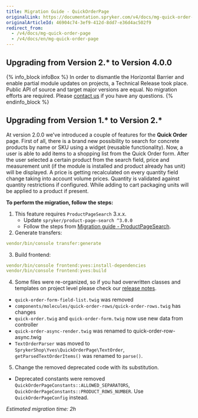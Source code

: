 ```yaml
---
title: Migration Guide - QuickOrderPage
originalLink: https://documentation.spryker.com/v4/docs/mg-quick-order-page
originalArticleId: 46904c74-3ef9-412d-8dd7-e36d4ac502f9
redirect_from:
  - /v4/docs/mg-quick-order-page
  - /v4/docs/en/mg-quick-order-page
---
```


## Upgrading from Version 2.* to Version 4.0.0

{% info_block infoBox %}
In order to dismantle the Horizontal Barrier and enable partial module updates on projects, a Technical Release took place. Public API of source and target major versions are equal. No migration efforts are required. Please [contact us](https://spryker.com/en/support/) if you have any questions.
{% endinfo_block %}

## Upgrading from Version 1.* to Version 2.*
At version 2.0.0 we've introduced a couple of features for the **Quick Order** page.
First of all, there is a brand new possibility to search for concrete products by name or SKU using a widget (reusable functionality). Now, a user is able to add items to a shopping list from the Quick Order form. After the user selected a certain product from the search field, price and measurement unit (if the module is installed and product already has unit) will be displayed. A price is getting recalculated on every quantity field change taking into account volume prices. Quantity is validated against quantity restrictions if configured. While adding to cart packaging units will be applied to a product if present.

**To perform the migration, follow the steps:**
1. This feature requires `ProductPageSearch` 3.x.x.
    * Update `spryker/product-page-search ^3.0.0`
    * Follow the steps from  [Migration guide - ProductPageSearch](/docs/scos/dev/module-migration-guides/{{page.version}}/migration-guide-productpagesearch.html).
2. Generate transfers:

```yaml
vendor/bin/console transfer:generate
```
3. Build frontend:

```yaml
vendor/bin/console frontend:yves:install-dependencies  
vendor/bin/console frontend:yves:build
```
4. Some files were re-organized, so if you had overwritten classes and templates on project level please check our [release notes](https://github.com/spryker-shop/quick-order-page/releases).
* `quick-order-form-field-list.twig` was removed
* `components/molecules/quick-order-rows/quick-order-rows.twig` has changes
* `quick-order.twig` and `quick-order-form.twig` now use new data from controller
* `quick-order-async-render.twig` was renamed to quick-order-row-async.twig
* `TextOrderParser` was moved to `SprykerShop\Yves\QuickOrderPage\TextOrder`, `getParsedTextOrderItems()` was renamed to `parse()`.
5. Change the removed deprecated code with its substitution.
* Deprecated constants were removed `QuickOrderPageConstants::ALLOWED_SEPARATORS`, `QuickOrderPageConstants::PRODUCT_ROWS_NUMBER`. Use `QuickOrderPageConfig` instead.

*Estimated migration time: 2h*

